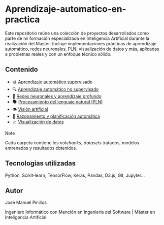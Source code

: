 # Aprendizaje-automatico-en-practica
Este repositorio reúne una colección de proyectos desarrollados como parte de mi formación especializada en Inteligencia Artificial durante la realización del Master. Incluye implementaciones prácticas de aprendizaje automático, redes neuronales, PLN, visualización de datos y más, aplicadas a problemas reales y con un enfoque técnico sólido.



## Contenido

- 📊 [Aprendizaje automático supervisado](Aprendizaje_automático_supervisado/README.md)
- 🔍 [Aprendizaje automático no supervisado](Aprendizaje_automático_no_supervisado/)
- 🧠 [Redes neuronales y aprendizaje profundo](Redes_neuronales_y_aprendizaje_profundo/)
- 🗣️ [Procesamiento del lenguaje natural (PLN)](Procesamiento_del_lenguaje_natural_(PLN)/)
- 👁️ [Visión artificial](Visión_artificial/)
- 🧭 [Razonamiento y planificación automática](Razonamiento_y_Planificación_automática/)
- 📈 [Visualización de datos](Visualización_de_datos/) 

 

> [!NOTE]
>
> Cada carpeta contiene los *notebooks*, *datasets* tratados, modelos entrenados y resultados obtenidos.

 

## Tecnologías utilizadas 

Python, Scikit-learn, TensorFlow, Keras, Pandas, D3.js, Git, Jupyter...



## Autor

Jose Manuel Pinillos  

Ingeniero Informático con Mención en Ingeniería del Software | Máster en Inteligencia Artificial
